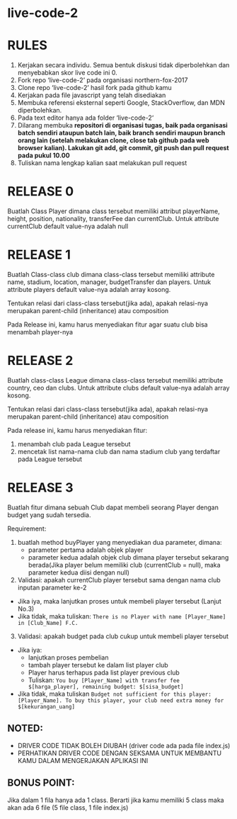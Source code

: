 # live-code-2

# RULES
1. Kerjakan secara individu. Semua bentuk diskusi tidak diperbolehkan dan menyebabkan skor live code ini 0.
2. Fork repo ‘live-code-2’ pada organisasi northern-fox-2017
3. Clone repo ‘live-code-2’ hasil fork pada github kamu
4. Kerjakan pada file javascript yang telah disediakan
5. Membuka referensi eksternal seperti Google, StackOverflow, dan MDN diperbolehkan.
6. Pada text editor hanya ada folder ‘live-code-2‘
7. Dilarang membuka **repositori di organisasi tugas, baik pada organisasi batch sendiri ataupun batch lain, baik branch sendiri maupun branch orang lain (setelah melakukan clone, close tab github pada web browser kalian). Lakukan git add, git commit, git push dan pull request pada pukul 10.00**
8. Tuliskan nama lengkap kalian saat melakukan pull request


# RELEASE 0
Buatlah Class Player dimana class tersebut memiliki attribut playerName, height, position, nationality, transferFee dan currentClub.
Untuk attribute currentClub default value-nya adalah null

# RELEASE 1
Buatlah Class-class club dimana class-class tersebut memiliki attribute name, stadium, location, manager, budgetTransfer dan players. Untuk attribute players default value-nya adalah array kosong.

Tentukan relasi dari class-class tersebut(jika ada), apakah relasi-nya merupakan parent-child (inheritance) atau composition

Pada Release ini, kamu harus menyediakan fitur agar suatu club bisa menambah player-nya

# RELEASE 2
Buatlah class-class League dimana class-class tersebut memiliki attribute country, ceo dan clubs. Untuk attribute clubs default value-nya adalah array kosong.

Tentukan relasi dari class-class tersebut(jika ada), apakah relasi-nya merupakan parent-child (inheritance) atau composition

Pada release ini, kamu harus menyediakan fitur:
 1. menambah club pada League tersebut
 2. mencetak list nama-nama club dan nama stadium club yang terdaftar pada League tersebut

# RELEASE 3
Buatlah fitur dimana sebuah Club dapat membeli seorang Player dengan budget yang sudah tersedia.

Requirement:
1. buatlah method buyPlayer yang menyediakan dua parameter, dimana:
   - parameter pertama adalah objek player
   - parameter kedua adalah objek club dimana player tersebut sekarang berada(Jika player belum memiliki club (currentClub = null), maka parameter kedua diisi dengan null)
2. Validasi: apakah currentClub player tersebut sama dengan nama club inputan parameter ke-2
  - Jika iya, maka lanjutkan proses untuk membeli player tersebut (Lanjut No.3)
  - Jika tidak, maka tuliskan: `There is no Player with name [Player_Name] in [Club_Name] F.C.`
3. Validasi: apakah budget pada club cukup untuk membeli player tersebut
  - Jika iya:
    * lanjutkan proses pembelian
    * tambah player tersebut ke dalam list player club
    * Player harus terhapus pada list player previous club
    * Tuliskan: `You buy [Player_Name] with transfer fee $[harga_player], remaining budget: $[sisa_budget]`
  - Jika tidak, maka tuliskan `Budget not sufficient for this player: [Player_Name]. To buy this player, your club need extra money for $[kekurangan_uang]`

## NOTED:
- DRIVER CODE TIDAK BOLEH DIUBAH (driver code ada pada file index.js)
- PERHATIKAN DRIVER CODE DENGAN SEKSAMA UNTUK MEMBANTU KAMU DALAM MENGERJAKAN APLIKASI INI 


## BONUS POINT:
Jika dalam 1 fila hanya ada 1 class. Berarti jika kamu memiliki 5 class maka akan ada 6 file (5 file class, 1 file index.js)
